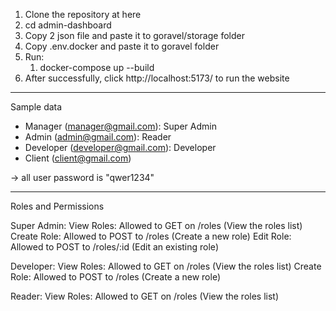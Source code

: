 1. Clone the repository at here
2. cd admin-dashboard
3. Copy 2 json file and paste it to goravel/storage folder
4. Copy .env.docker and paste it to goravel folder
5. Run:
   1. docker-compose up --build
6. After successfully, click http://localhost:5173/ to run the website


-------
Sample data 

- Manager (manager@gmail.com): Super Admin
- Admin (admin@gmail.com): Reader
- Developer (developer@gmail.com): Developer
- Client (client@gmail.com)
  
-> all user password is "qwer1234"

----------
Roles and Permissions

Super Admin:
View Roles: Allowed to GET on /roles (View the roles list)
Create Role: Allowed to POST to /roles (Create a new role)
Edit Role: Allowed to POST to /roles/:id (Edit an existing role)

Developer:
View Roles: Allowed to GET on /roles (View the roles list)
Create Role: Allowed to POST to /roles (Create a new role)

Reader:
View Roles: Allowed to GET on /roles (View the roles list)
